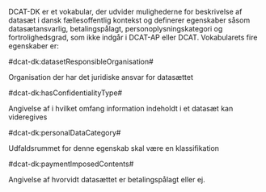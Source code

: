 
DCAT-DK er et vokabular, der udvider mulighederne for beskrivelse af datasæt i dansk fællesoffentlig kontekst og definerer egenskaber såsom datasætansvarlig, betalingspålagt, personoplysningskategori og fortrolighedsgrad, som ikke indgår i DCAT-AP eller DCAT.
Vokabularets fire egenskaber er:

#dcat-dk:datasetResponsibleOrganisation#

Organisation der har det juridiske ansvar for datasættet

#dcat-dk:hasConfidentialityType#

Angivelse af i hvilket omfang information indeholdt i et datasæt kan videregives

#dcat-dk:personalDataCategory#

Udfaldsrummet for denne egenskab skal være en klassifikation

#dcat-dk:paymentImposedContents#

Angivelse af hvorvidt datasættet er betalingspålagt eller ej. 

